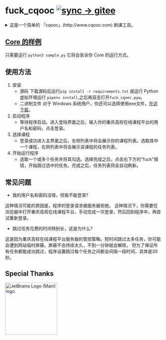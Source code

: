 # fuck_cqooc [![sync -> gitee](https://github.com/Fatpandac/fuck_cqooc/actions/workflows/sync-to-gitee.yml/badge.svg?branch=master&event=push)](https://github.com/Fatpandac/fuck_cqooc/actions/workflows/sync-to-gitee.yml)

<details>
<summary>这是一个简单的 「cqooc」(http://www.cqooc.com) 刷课工具。</summary>

> 🥁 We don't need no education
>
> 🎹 We don't need no thought control
>
> 🎸 No dark sarcasm in the classroom
>
> 🎙️ Teacher, leave those kids alone
</details>

## [Core 的样例](./sample.py)

只需要运行 `python3 sample.py` 它将会告诉你 Core 的运行方式。

## 使用方法

1. 安装
    - 源码
    下载源码后运行`pip install -r requirements.txt` 或运行 Python 虚拟环境运行 `pipenv install`,之后再双击打开`fuck_cqooc.pyw`。
    - 二进制文件
    对于 Windows 系统用户，你还可以选择使用exe文件，[在这下载](https://github.com/Fatpandac/fuck_cqooc/releases)。
2. 启动程序
    - 等待程序启动。进入登陆界面之后，输入你的重庆高校在线课程平台的用户名和密码，点击登录。
3. 选择课程
    - 登录成功进入主界面之后，左侧列表中将会展示你的课程列表。选取其中一个课程，右侧列表中将会展示该课程的任务列表。
4. 开始运行程序
    - 选取一个或多个任务并将其勾选。选择完成之后，点击右下方的"fuck"按钮，开始跳过选中的任务。完成之后，任务列表将会自动刷新。

## 常见问题

- 我的用户名和密码没错，但我不能登录?

这种情况可能的原因是，程序的登录请求被服务器拒绝。
这种情况下，你需要在浏览器中打开重庆高校在线课程平台，手动完成一次登录，然后回到程序中，再尝试重新登录。

- 跳过任务花费的时间特别长，这是为什么?

这是因为重庆高校在线课程平台服务器的管控策略。短时间跳过太多任务，你可能会遭到网站临时屏蔽。屏蔽不会持续太久，不到一分钟就会解除。
但为了保证所有任务都能成功跳过，程序设置跳过每个任务之间都会间隔一段时间，具体是30秒。

## Special Thanks

<img src="https://resources.jetbrains.com/storage/products/company/brand/logos/jb_beam.png" alt="JetBrains Logo (Main) logo." width="168">
